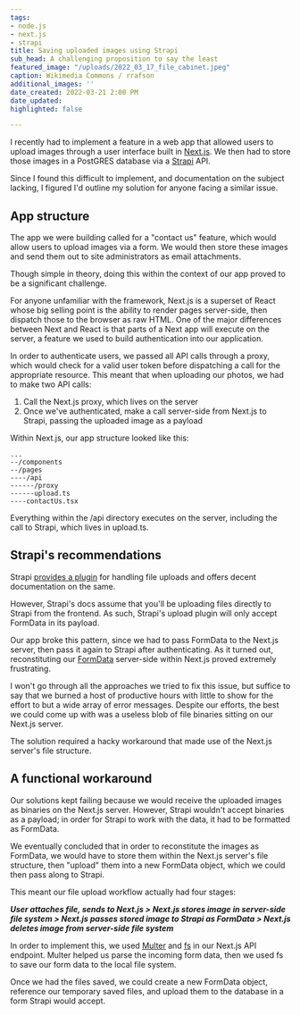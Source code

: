 ```yaml
---
tags:
- node.js
- next.js
- strapi
title: Saving uploaded images using Strapi
sub_head: A challenging proposition to say the least
featured_image: "/uploads/2022_03_17_file_cabinet.jpeg"
caption: Wikimedia Commons / rrafson
additional_images: ''
date_created: 2022-03-21 2:00 PM
date_updated: 
highlighted: false

---
```

I recently had to implement a feature in a web app that allowed users to upload images through a user interface built in [Next.js](https://nextjs.org/). We then had to store those images in a PostGRES database via a [Strapi](https://strapi.io/) API. 

Since I found this difficult to implement, and documentation on the subject lacking, I figured I'd outline my solution for anyone facing a similar issue.

## App structure

The app we were building called for a "contact us" feature, which would allow users to upload images via a form. We would then store these images and send them out to site administrators as email attachments.

Though simple in theory, doing this within the context of our app proved to be a significant challenge.

For anyone unfamiliar with the framework, Next.js is a superset of React whose big selling point is the ability to render pages server-side, then dispatch those to the browser as raw HTML. One of the major differences between Next and React is that parts of a Next app will execute on the server, a feature we used to build authentication into our application.

In order to authenticate users, we passed all API calls through a proxy, which would check for a valid user token before dispatching a call for the appropriate resource. This meant that when uploading our photos, we had to make two API calls:

1. Call the Next.js proxy, which lives on the server
2. Once we've authenticated, make a call server-side from Next.js to Strapi, passing the uploaded image as a payload

Within Next.js, our app structure looked like this:

    ...
    --/components
    --/pages
    ----/api
    ------/proxy
    ------upload.ts
    ----contactUs.tsx

Everything within the /api directory executes on the server, including the call to Strapi, which lives in upload.ts.

## Strapi's recommendations

Strapi [provides a plugin](https://docs.strapi.io/developer-docs/latest/plugins/upload.html#configuration) for handling file uploads and offers decent documentation on the same.

However, Strapi's docs assume that you'll be uploading files directly to Strapi from the frontend. As such, Strapi's upload plugin will only accept FormData in its payload.

Our app broke this pattern, since we had to pass FormData to the Next.js server, then pass it again to Strapi after authenticating. As it turned out, reconstituting our [FormData](https://developer.mozilla.org/en-US/docs/Web/API/FormData) server-side within Next.js proved extremely frustrating.

I won't go through all the approaches we tried to fix this issue, but suffice to say that we burned a host of productive hours with little to show for the effort to but a wide array of error messages. Despite our efforts, the best we could come up with was a useless blob of file binaries sitting on our Next.js server. 

The solution required a hacky workaround that made use of the Next.js server's file structure.

## A functional workaround

Our solutions kept failing because we would receive the uploaded images as binaries on the Next.js server. However, Strapi wouldn't accept binaries as a payload; in order for Strapi to work with the data, it had to be formatted as FormData.

We eventually concluded that in order to reconstitute the images as FormData, we would have to store them within the Next.js server's file structure, then "upload" them into a new FormData object, which we could then pass along to Strapi. 

This meant our file upload workflow actually had four stages:

**_User attaches file, sends to Next.js > Next.js stores image in server-side file system > Next.js passes stored image to Strapi as FormData > Next.js deletes image from server-side file system_**

In order to implement this, we used [Multer](https://www.npmjs.com/package/multer) and [fs](https://nodejs.org/api/fs.html) in our Next.js API endpoint. Multer helped us parse the incoming form data, then we used fs to save our form data to the local file system.

Once we had the files saved, we could create a new FormData object, reference our temporary saved files, and upload them to the database in a form Strapi would accept.  